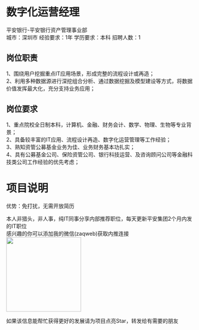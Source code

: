 # 数字化运营经理
平安银行-平安银行资产管理事业部  
城市：深圳市 经验要求：1年 学历要求：本科  招聘人数：1

## 岗位职责
1、围绕用户挖掘重点IT应用场景，形成完整的流程设计或再造；   
2、利用多种数据源进行深挖组合分析、通过数据挖掘及模型建设等方式，将数据价值发挥最大化，充分支持业务应用；

## 岗位要求
1、重点院校全日制本科，计算机、金融、财务会计、数学、物理、生物等专业背景；   
2、具备较丰富的IT应用、流程设计再造、数字化运营管理等工作经验；   
3、熟知资管公募基金业务为佳、业务财务基本功扎实；   
4、具有公募基金公司、保险资管公司、银行科技运营、及咨询顾问公司等金融科技类公司工作经验的优先考虑；

# 项目说明

优势：免打扰，无需开放简历

本人非猎头，非人事，纯IT同事分享内部推荐职位，每天更新平安集团2个月内发的IT职位  
感兴趣的你可以添加我的微信(zaqweb)获取内推连接  
<img src="https://github.com/zaqweb/PA-IT-JOBS/blob/master/WechatICode.jpeg"  height="200" width="200">

如果该信息能帮忙获得更好的发展请为项目点亮Star，转发给有需要的朋友




